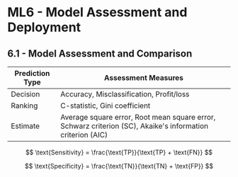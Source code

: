 # ML6 - Model Assessment and Deployment

## 6.1 - Model Assessment and Comparison

| Prediction Type | Assessment Measures |
| - | - |
| Decision | Accuracy, Misclassification, Profit/loss |
| Ranking | C-statistic, Gini coefficient |
| Estimate | Average square error, Root mean square error, Schwarz criterion (SC), Akaike's information criterion (AIC) |

$$ \text{Sensitivity} = \frac{\text{TP}}{\text{TP} + \text{FN}} $$

$$ \text{Specificity} = \frac{\text{TN}}{\text{TN} + \text{FP}} $$
